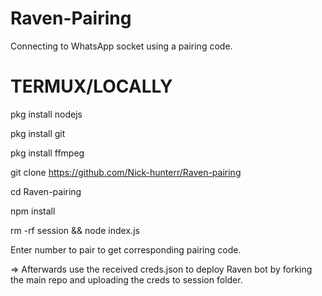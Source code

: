 # Raven-Pairing
Connecting to WhatsApp socket using a pairing code.


# TERMUX/LOCALLY

pkg install nodejs

pkg install git

pkg install ffmpeg

git clone https://github.com/Nick-hunterr/Raven-pairing

cd Raven-pairing

npm install

rm -rf session && node index.js

Enter number to pair to get corresponding pairing code.


=> Afterwards use the received creds.json to deploy Raven bot by forking the main repo and uploading the creds to session folder.
